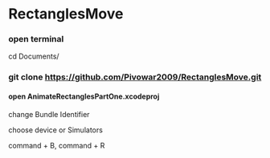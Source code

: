 # RectanglesMove

### open terminal 

 cd Documents/ 

### git clone https://github.com/Pivowar2009/RectanglesMove.git

#### open AnimateRectanglesPartOne.xcodeproj

change Bundle Identifier

choose device or Simulators

command + B, command + R
